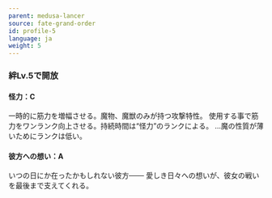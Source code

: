 ```yaml
---
parent: medusa-lancer
source: fate-grand-order
id: profile-5
language: ja
weight: 5
---
```


### 絆Lv.5で開放

#### 怪力：C

一時的に筋力を増幅させる。魔物、魔獣のみが持つ攻撃特性。 使用する事で筋力をワンランク向上させる。持続時間は“怪力”のランクによる。
…魔の性質が薄いためにランクは低い。

#### 彼方への想い：A

いつの日にか在ったかもしれない彼方───
愛しき日々への想いが、彼女の戦いを最後まで支えてくれる。
